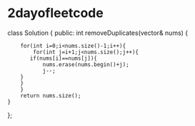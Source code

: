 # 2dayofleetcode

class Solution {
public:
    int removeDuplicates(vector<int>& nums) {
        
        for(int i=0;i<nums.size()-1;i++){
            for(int j=i+1;j<nums.size();j++){
           if(nums[i]==nums[j]){
               nums.erase(nums.begin()+j);
               j--;
        }
        }
        }
        return nums.size();
    }
};
